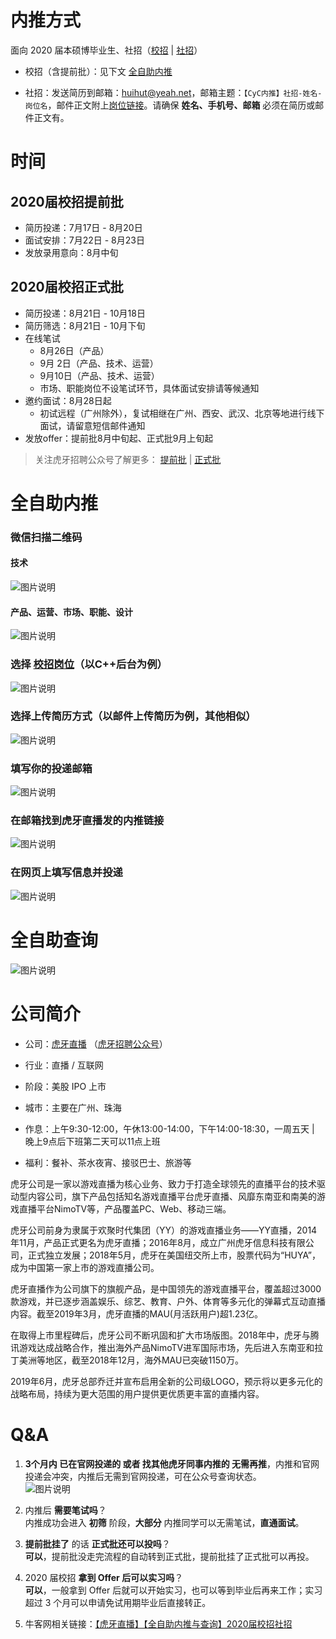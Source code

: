 # 内推方式

面向 2020 届本硕博毕业生、社招（[校招](http://hr.huya.com/campus_apply/huya/4112) | [社招](http://hr.huya.com/)）

* 校招（含提前批）：见下文 [全自助内推](#全自助内推)

* 社招：发送简历到邮箱：<huihut@yeah.net>，邮箱主题：`【CyC内推】社招-姓名-岗位名`，邮件正文附上[岗位链接](http://hr.huya.com/)。请确保 **姓名、手机号、邮箱** 必须在简历或邮件正文有。

# 时间

## 2020届校招提前批

* 简历投递：7月17日 - 8月20日
* 面试安排：7月22日 - 8月23日
* 发放录用意向：8月中旬

## 2020届校招正式批

* 简历投递：8月21日 - 10月18日
* 简历筛选：8月21日 - 10月下旬
* 在线笔试
    * 8月26日（产品）
    * 9月 2日（产品、技术、运营）
    * 9月10日（产品、技术、运营）
    * 市场、职能岗位不设笔试环节，具体面试安排请等候通知
* 邀约面试：8月28日起 
    * 初试远程（广州除外），复试相继在广州、西安、武汉、北京等地进行线下面试，请留意短信邮件通知
* 发放offer：提前批8月中旬起、正式批9月上旬起

> 关注虎牙招聘公众号了解更多： [提前批](https://mp.weixin.qq.com/s?__biz=MzU3Mjk5Njg3Mg==&mid=2247484271&idx=1&sn=a3eb6af239362ee551a1cadca2c9a823&chksm=fcc92f08cbbea61e91aeda6ce71f573df5e37b2c8ec34deae1e9fb9476351b7108b26d443b84) | [正式批](https://mp.weixin.qq.com/s?__biz=MzU3Mjk5Njg3Mg==&mid=2247484346&idx=1&sn=5fde1da0e2764135ea93192d7744e0f5)

# 全自助内推

### 微信扫描二维码

#### 技术

![图片说明](https://uploadfiles.nowcoder.com/images/20190820/2560217_1566303665472_182E82AB489A9E7D9E700B130C0F8E1E "图片标题") 

#### 产品、运营、市场、职能、设计

![图片说明](https://uploadfiles.nowcoder.com/images/20190820/2560217_1566303676105_48827E86385EAC0954B9FB5E4B0AA783 "图片标题") 

### 选择 [校招岗位](http://hr.huya.com/campus_apply/huya/4112)（以C++后台为例）

![图片说明](https://uploadfiles.nowcoder.com/images/20190720/2560217_1563637403833_32C97E0E5F101840DD401EC2F7CF03DC "图片标题") 

### 选择上传简历方式（以邮件上传简历为例，其他相似）

![图片说明](https://uploadfiles.nowcoder.com/images/20190720/2560217_1563637455014_ACDD53C2101B66E65CB5E3FEE4563168 "图片标题") 

### 填写你的投递邮箱

![图片说明](https://uploadfiles.nowcoder.com/images/20190720/2560217_1563637706953_7743EC2CB3855C460ED6263D6CAF3AE4 "图片标题") 

### 在邮箱找到虎牙直播发的内推链接

![图片说明](https://uploadfiles.nowcoder.com/images/20190720/2560217_1563637864057_E3C4AD545CEA678CF212F6FC700E0B72 "图片标题") 

### 在网页上填写信息并投递

![图片说明](https://uploadfiles.nowcoder.com/images/20190720/2560217_1563637918144_B72F1D3A48A5ADBDF05721FFBA6CF5B9 "图片标题") 

# 全自助查询

![图片说明](https://uploadfiles.nowcoder.com/images/20190721/2560217_1563640573509_27034150F68394641EC59F747CAE5C15 "图片标题") 

# 公司简介

* 公司：[虎牙直播](http://www.huya.com/) （[虎牙招聘公众号](https://mp.weixin.qq.com/s?__biz=MzU3Mjk5Njg3Mg==&mid=2247484271&idx=1&sn=a3eb6af239362ee551a1cadca2c9a823&chksm=fcc92f08cbbea61e91aeda6ce71f573df5e37b2c8ec34deae1e9fb9476351b7108b26d443b84)）

* 行业：直播 / 互联网

* 阶段：美股 IPO 上市

* 城市：主要在广州、珠海

* 作息：上午9:30-12:00，午休13:00-14:00，下午14:00-18:30，一周五天 | 晚上9点后下班第二天可以11点上班

* 福利：餐补、茶水夜宵、接驳巴士、旅游等

虎牙公司是一家以游戏直播为核心业务、致力于打造全球领先的直播平台的技术驱动型内容公司，旗下产品包括知名游戏直播平台虎牙直播、风靡东南亚和南美的游戏直播平台NimoTV等，产品覆盖PC、Web、移动三端。

虎牙公司前身为隶属于欢聚时代集团（YY）的游戏直播业务——YY直播，2014年11月，产品正式更名为虎牙直播；2016年8月，成立广州虎牙信息科技有限公司，正式独立发展；2018年5月，虎牙在美国纽交所上市，股票代码为“HUYA”，成为中国第一家上市的游戏直播公司。

虎牙直播作为公司旗下的旗舰产品，是中国领先的游戏直播平台，覆盖超过3000款游戏，并已逐步涵盖娱乐、综艺、教育、户外、体育等多元化的弹幕式互动直播内容。截至2019年3月，虎牙直播的MAU(月活跃用户)超1.23亿。

在取得上市里程碑后，虎牙公司不断巩固和扩大市场版图。2018年中，虎牙与腾讯游戏达成战略合作，推出海外产品NimoTV进军国际市场，先后进入东南亚和拉丁美洲等地区，截至2018年12月，海外MAU已突破1150万。

2019年6月，虎牙总部乔迁并宣布启用全新的公司级LOGO，预示将以更多元化的战略布局，持续为更大范围的用户提供更优质更丰富的直播内容。

# Q&A

1. **3个月内 已在官网投递的 或者 找其他虎牙同事内推的 无需再推**，内推和官网投递会冲突，内推后无需到官网投递，可在公众号查询状态。  
    ![图片说明](https://uploadfiles.nowcoder.com/images/20190302/2560217_1551522144906_C08508B6E1B8898BB67DBC9037FB4824 "图片标题") 

2. 内推后 **需要笔试吗**？   
    内推成功会进入 **初筛** 阶段，**大部分** 内推同学可以无需笔试，**直通面试**。

3. **提前批挂了** 的话 **正式批还可以投吗**？  
    **可以**，提前批没走完流程的自动转到正式批，提前批挂了正式批可以再投。

4. 2020 届校招 **拿到 Offer 后可以实习吗**？  
    **可以**，一般拿到 Offer 后就可以开始实习，也可以等到毕业后再来工作；实习超过 3 个月可以申请免试用期毕业后直接转正。

5. 牛客网相关链接：[【虎牙直播】【全自助内推与查询】2020届校招社招](https://www.nowcoder.com/discuss/209232)